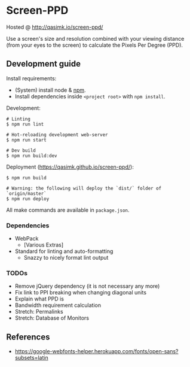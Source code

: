 # Screen-PPD

Hosted @ <http://qasimk.io/screen-ppd/>

Use a screen's size and resolution combined with your viewing distance (from your eyes to the screen) to calculate the Pixels Per Degree (PPD).


## Development guide

Install requirements:

- (System) install node & [npm](https://www.npmjs.com/).
- Install dependencies inside `<project root>` with `npm install`.

Development:

    # Linting
    $ npm run lint

    # Hot-reloading development web-server
    $ npm run start

    # Dev build
    $ npm run build:dev

Deployment (<https://qasimk.github.io/screen-ppd/>):

    $ npm run build

    # Warning: the following will deploy the `dist/` folder of `origin/master`
    $ npm run deploy

All make commands are available in `package.json`.


### Dependencies

* WebPack
    * [Various Extras]
* Standard for linting and auto-formatting
    * Snazzy to nicely format lint output


### TODOs

* Remove jQuery dependency (it is not necessary any more)
* Fix link to PPI breaking when changing diagonal units
* Explain what PPD is
* Bandwidth requirement calculation
* Stretch: Permalinks
* Stretch: Database of Monitors


## References

- <https://google-webfonts-helper.herokuapp.com/fonts/open-sans?subsets=latin>

